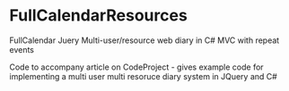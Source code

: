 # FullCalendarResources
FullCalendar Juery Multi-user/resource web diary in C# MVC with repeat events

Code to accompany article on CodeProject - gives example code for implementing a multi user multi resoruce diary system in JQuery and C#


